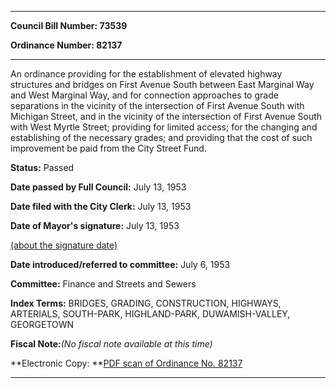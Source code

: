 

********

**Council Bill Number: 73539**
   
**Ordinance Number: 82137**
********

 An ordinance providing for the establishment of elevated highway structures and bridges on First Avenue South between East Marginal Way and West Marginal Way, and for connection approaches to grade separations in the vicinity of the intersection of First Avenue South with Michigan Street, and in the vicinity of the intersection of First Avenue South with West Myrtle Street; providing for limited access; for the changing and establishing of the necessary grades; and providing that the cost of such improvement be paid from the City Street Fund.

**Status:** Passed
   
**Date passed by Full Council:** July 13, 1953
   
**Date filed with the City Clerk:** July 13, 1953
   
**Date of Mayor's signature:** July 13, 1953
   
[(about the signature date)](/~public/approvaldate.htm)
   
   
   
**Date introduced/referred to committee:** July 6, 1953
   
**Committee:** Finance and Streets and Sewers
   
   
**Index Terms:** BRIDGES, GRADING, CONSTRUCTION, HIGHWAYS, ARTERIALS, SOUTH-PARK, HIGHLAND-PARK, DUWAMISH-VALLEY, GEORGETOWN

**Fiscal Note:**_(No fiscal note available at this time)_

**Electronic Copy: **[PDF scan of Ordinance No. 82137](/~archives/Ordinances/Ord_82137.pdf)

********

